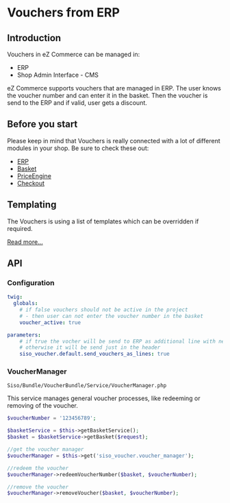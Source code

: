 # Vouchers from ERP

## Introduction

Vouchers in eZ Commerce can be managed in:

- ERP
- Shop Admin Interface - CMS

eZ Commerce supports vouchers that are managed in ERP. The user knows the voucher number and can enter it in the basket. Then the voucher is send to the ERP and if valid, user gets a discount.

## Before you start 

Please keep in mind that Vouchers is really connected with a lot of different modules in your shop. Be sure to check these out:

- [ERP](../integrate_erp_systems/erp_communication/erp_communication.md)
- [Basket](../../../developer_manual/basket/basket.md)
- [PriceEngine](../../../developer_manual/price_engine/price_engine.md)
- [Checkout](../../../developer_manual/checkout/checkout.md)

## Templating

The Vouchers is using a list of templates which can be overridden if required. 

[Read more...](vouchers_templates.md)

## API

### Configuration

``` yaml
twig:
  globals:
    # if false vouchers should not be active in the project
    # - then user can not enter the voucher number in the basket
    voucher_active: true

parameters:
    # if true the vocher will be send to ERP as additional line with negative quantity
    # otherwise it will be send just in the header
    siso_voucher.default.send_vouchers_as_lines: true
```

### VoucherManager

`Siso/Bundle/VoucherBundle/Service/VoucherManager.php`

This service manages general voucher processes, like redeeming or removing of the voucher.

``` php
$voucherNumber = '123456789';

$basketService = $this->getBasketService();
$basket = $basketService->getBasket($request);

//get the voucher manager
$voucherManager = $this->get('siso_voucher.voucher_manager'); 

//redeem the voucher
$voucherManager->redeemVoucherNumber($basket, $voucherNumber);

//remove the voucher
$voucherManager->removeVoucher($basket, $voucherNumber);
```
